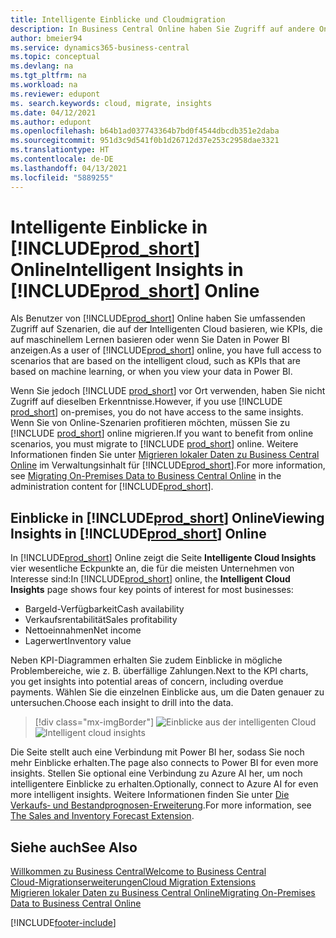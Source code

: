 ```yaml
---
title: Intelligente Einblicke und Cloudmigration
description: In Business Central Online haben Sie Zugriff auf andere Onlinedienste und erhalten intelligente Einblicke, die beispielsweise auf Azure AI basieren. Lesen Sie weiter, wenn Sie eine Migration von lokal in die Cloud in Betracht ziehen.
author: bmeier94
ms.service: dynamics365-business-central
ms.topic: conceptual
ms.devlang: na
ms.tgt_pltfrm: na
ms.workload: na
ms.reviewer: edupont
ms. search.keywords: cloud, migrate, insights
ms.date: 04/12/2021
ms.author: edupont
ms.openlocfilehash: b64b1ad037743364b7bd0f4544dbcdb351e2daba
ms.sourcegitcommit: 951d3c9d541f0b1d26712d37e253c2958dae3321
ms.translationtype: HT
ms.contentlocale: de-DE
ms.lasthandoff: 04/13/2021
ms.locfileid: "5889255"
---
```

# <a name="intelligent-insights-in-prod_short-online"></a><span data-ttu-id="fc02b-104">Intelligente Einblicke in [!INCLUDE[prod_short](includes/prod_short.md)] Online</span><span class="sxs-lookup"><span data-stu-id="fc02b-104">Intelligent Insights in [!INCLUDE[prod_short](includes/prod_short.md)] Online</span></span>

<span data-ttu-id="fc02b-105">Als Benutzer von [!INCLUDE[prod_short](includes/prod_short.md)] Online haben Sie umfassenden Zugriff auf Szenarien, die auf der Intelligenten Cloud basieren, wie KPIs, die auf maschinellem Lernen basieren oder wenn Sie Daten in Power BI anzeigen.</span><span class="sxs-lookup"><span data-stu-id="fc02b-105">As a user of [!INCLUDE[prod_short](includes/prod_short.md)] online, you have full access to scenarios that are based on the intelligent cloud, such as KPIs that are based on machine learning, or when you view your data in Power BI.</span></span>  

<span data-ttu-id="fc02b-106">Wenn Sie jedoch [!INCLUDE [prod_short](includes/prod_short.md)] vor Ort verwenden, haben Sie nicht Zugriff auf dieselben Erkenntnisse.</span><span class="sxs-lookup"><span data-stu-id="fc02b-106">However, if you use [!INCLUDE [prod_short](includes/prod_short.md)] on-premises, you do not have access to the same insights.</span></span> <span data-ttu-id="fc02b-107">Wenn Sie von Online-Szenarien profitieren möchten, müssen Sie zu [!INCLUDE [prod_short](includes/prod_short.md)] online migrieren.</span><span class="sxs-lookup"><span data-stu-id="fc02b-107">If you want to benefit from online scenarios, you must migrate to [!INCLUDE [prod_short](includes/prod_short.md)] online.</span></span> <span data-ttu-id="fc02b-108">Weitere Informationen finden Sie unter [Migrieren lokaler Daten zu Business Central Online](/dynamics365/business-central/dev-itpro/administration/migrate-data) im Verwaltungsinhalt für [!INCLUDE[prod_short](includes/prod_short.md)].</span><span class="sxs-lookup"><span data-stu-id="fc02b-108">For more information, see [Migrating On-Premises Data to Business Central Online](/dynamics365/business-central/dev-itpro/administration/migrate-data) in the administration content for [!INCLUDE[prod_short](includes/prod_short.md)].</span></span>  

## <a name="viewing-insights-in-prod_short-online"></a><span data-ttu-id="fc02b-109">Einblicke in [!INCLUDE[prod_short](includes/prod_short.md)] Online</span><span class="sxs-lookup"><span data-stu-id="fc02b-109">Viewing Insights in [!INCLUDE[prod_short](includes/prod_short.md)] Online</span></span>

<span data-ttu-id="fc02b-110">In [!INCLUDE[prod_short](includes/prod_short.md)] Online zeigt die Seite **Intelligente Cloud Insights** vier wesentliche Eckpunkte an, die für die meisten Unternehmen von Interesse sind:</span><span class="sxs-lookup"><span data-stu-id="fc02b-110">In [!INCLUDE[prod_short](includes/prod_short.md)] online, the **Intelligent Cloud Insights** page shows four key points of interest for most businesses:</span></span>

- <span data-ttu-id="fc02b-111">Bargeld-Verfügbarkeit</span><span class="sxs-lookup"><span data-stu-id="fc02b-111">Cash availability</span></span>
- <span data-ttu-id="fc02b-112">Verkaufsrentabilität</span><span class="sxs-lookup"><span data-stu-id="fc02b-112">Sales profitability</span></span>
- <span data-ttu-id="fc02b-113">Nettoeinnahmen</span><span class="sxs-lookup"><span data-stu-id="fc02b-113">Net income</span></span>
- <span data-ttu-id="fc02b-114">Lagerwert</span><span class="sxs-lookup"><span data-stu-id="fc02b-114">Inventory value</span></span>

<span data-ttu-id="fc02b-115">Neben KPI-Diagrammen erhalten Sie zudem Einblicke in mögliche Problembereiche, wie z. B. überfällige Zahlungen.</span><span class="sxs-lookup"><span data-stu-id="fc02b-115">Next to the KPI charts, you get insights into potential areas of concern, including overdue payments.</span></span> <span data-ttu-id="fc02b-116">Wählen Sie die einzelnen Einblicke aus, um die Daten genauer zu untersuchen.</span><span class="sxs-lookup"><span data-stu-id="fc02b-116">Choose each insight to drill into the data.</span></span>  

> [!div class="mx-imgBorder"]
> <span data-ttu-id="fc02b-117">![Einblicke aus der intelligenten Cloud](media/across-intelligent-cloud/intelligentcloudApril19.png "Zeigt die Seite „Einblicke aus der intelligenten Cloud“ in Business Central Online an")</span><span class="sxs-lookup"><span data-stu-id="fc02b-117">![Intelligent cloud insights](media/across-intelligent-cloud/intelligentcloudApril19.png "Shows the Intelligent Cloud Insights page in Business Central online")</span></span>

<span data-ttu-id="fc02b-118">Die Seite stellt auch eine Verbindung mit Power BI her, sodass Sie noch mehr Einblicke erhalten.</span><span class="sxs-lookup"><span data-stu-id="fc02b-118">The page also connects to Power BI for even more insights.</span></span> <span data-ttu-id="fc02b-119">Stellen Sie optional eine Verbindung zu Azure AI her, um noch intelligentere Einblicke zu erhalten.</span><span class="sxs-lookup"><span data-stu-id="fc02b-119">Optionally, connect to Azure AI for even more intelligent insights.</span></span> <span data-ttu-id="fc02b-120">Weitere Informationen finden Sie unter [Die Verkaufs‑ und Bestandprognosen-Erweiterung](ui-extensions-sales-forecast.md).</span><span class="sxs-lookup"><span data-stu-id="fc02b-120">For more information, see [The Sales and Inventory Forecast Extension](ui-extensions-sales-forecast.md).</span></span>  

## <a name="see-also"></a><span data-ttu-id="fc02b-121">Siehe auch</span><span class="sxs-lookup"><span data-stu-id="fc02b-121">See Also</span></span>

[<span data-ttu-id="fc02b-122">Willkommen zu Business Central</span><span class="sxs-lookup"><span data-stu-id="fc02b-122">Welcome to Business Central</span></span>](index.md)  
[<span data-ttu-id="fc02b-123">Cloud-Migrationserweiterungen</span><span class="sxs-lookup"><span data-stu-id="fc02b-123">Cloud Migration Extensions</span></span>](ui-extensions-data-replication.md)  
[<span data-ttu-id="fc02b-124">Migrieren lokaler Daten zu Business Central Online</span><span class="sxs-lookup"><span data-stu-id="fc02b-124">Migrating On-Premises Data to Business Central Online</span></span>](/dynamics365/business-central/dev-itpro/administration/migrate-data)  

[!INCLUDE[footer-include](includes/footer-banner.md)]